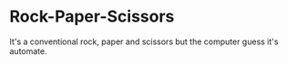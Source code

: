 # Rock-Paper-Scissors
It's a conventional rock, paper and scissors but the computer guess it's automate.